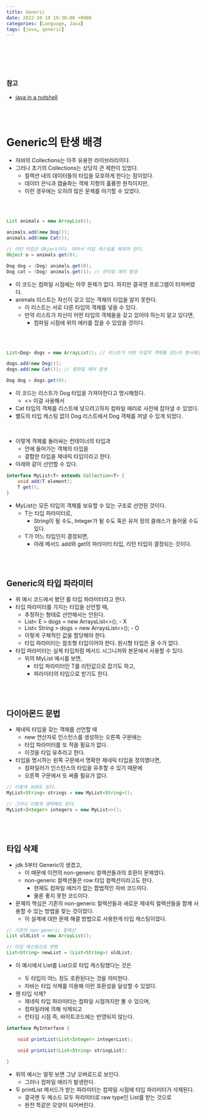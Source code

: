 ```yaml
---
title: Generic
date: 2022-10-10 19:30:00 +0900
categories: [Language, Java]
tags: [java, generic]
---
```



<br/>
<br/>
<br/>
<br/>

### 참고

- [java in a nutshell](https://www.oreilly.com/library/view/java-in-a/9781492037248/)

<br/>
<br/>


# Generic의 탄생 배경

- 자바의 Collections는 아주 유용한 라이브러리이다.
- 그러나 초기의 Collections는 상당히 큰 제한이 있었다.
  - 컬렉션 내의 데이터들의 타입을 모호하게 한다는 점이었다.
  - 데이터 은닉과 캡슐화는 객체 지향의 훌륭한 원칙이지만,
  - 이런 경우에는 오히려 많은 문제를 야기할 수 있었다.

<br/>
<br/>

```java
List animals = new ArrayList();

animals.add(new Dog());
animals.add(new Cat());

// 리턴 타입은 Object이다. 따라서 타입 캐스팅을 해줘야 한다.
Object o = animals.get(0);

Dog dog = (Dog) animals.get(0);
Dog cat = (Dog) animals.get(1); // 런타임 에러 발생
```

- 이 코드는 컴파일 시점에는 아무 문제가 없다. 하지만 결국엔 프로그램이 터져버렸다.
- animals 리스트는 자신이 갖고 있는 객체의 타입을 알지 못한다.
  - 이 리스트는 서로 다른 타입의 객체를 넣을 수 있다.
  - 만약 리스트가 자신이 어떤 타입의 객체들을 갖고 있어야 하는지 알고 있다면,
    - 컴파일 시점에 위의 에러를 잡을 수 있었을 것이다.

<br/>
<br/>

```java
List<Dog> dogs = new ArrayList(); // 리스트가 어떤 타입의 객체를 갖는지 명시해준다.

dogs.add(new Dog());
dogs.add(new Cat()); // 컴파일 에러 발생

Dog dog = dogs.get(0);
```

- 이 코드는 리스트가 Dog 타입을 가져야한다고 명시해줬다.
  - <> 이걸 사용해서
- Cat 타입의 객체를 리스트에 넣으려고하자 컴파일 에러로 사전에 잡아낼 수 있었다.
- 별도의 타입 캐스팅 없이 Dog 리스트에서 Dog 객체를 꺼낼 수 있게 되었다.

<br/>

- 이렇게 객체를 둘러싸는 컨테이너의 타입과
  - 안에 들어가는 객체의 타입을
  - 결합한 타입을 제네릭 타입이라고 한다.
- 아래와 같이 선언할 수 있다.

```java
interface MyList<T> extends Collection<T> {
    void add(T element);
    T get();
}
```

- MyList는 모든 타입의 객체를 보유할 수 있는 구조로 선언된 것이다.
  - T는 타입 파라미터로,
    - String이 될 수도, Integer가 될 수도 혹은 유저 정의 클래스가 들어올 수도 있다.
  - T가 어느 타입인지 결정되면,
    - 아래 메서드 add와 get의 파라미터 타입, 리턴 타입이 결정되는 것이다.

<br/>
<br/>

## Generic의 타입 파라미터

- 위 예시 코드에서 봤던 <T>를 타입 파라미터라고 한다.
- 타입 파라미터를 가지는 타입을 선언할 때,
  - 추정하는 형태로 선언해서는 안된다.
  - List< E > dogs = new ArraysList<>(); - X
  - List< String > dogs = new ArraysList<>(); - O
  - 이렇게 구체적인 값을 할당해야 한다.
  - 타입 파라미터는 참조형 타입이어야 한다. 원시형 타입은 올 수가 없다.
- 타입 파라미터는 실제 타입처럼 메서드 시그니처와 본문에서 사용할 수 있다.
  - 위의 MyList 예시를 보면,
    - 타입 파라미터인 T를 리턴값으로 잡기도 하고,
    - 파라미터의 타입으로 받기도 한다.

<br/>
<br/>

## 다이아몬드 문법

- 제네릭 타입을 갖는 객체를 선언할 때
  - new 연산자로 인스턴스를 생성하는 오른쪽 구문에는
  - 타입 파라미터를 또 적을 필요가 없다.
  - 이것을 타입 유추라고 한다.
- 타입을 명시하는 왼쪽 구문에서 명확한 제네릭 타입을 정의했다면,
  - 컴파일러가 인스턴스의 타입을 유추할 수 있기 때문에
  - 오른쪽 구문에서 또 써줄 필요가 없다.

```java
// 이렇게 써줘도 된다.
MyList<String> strings = new MyList<String>();

// 그러나 이렇게 생략해도 된다.
MyList<Integer> integers = new MyList<>();
```

<br/>
<br/>

## 타입 삭제

- jdk 5부터 Generic이 생겼고,
  - 이 때문에 이전의 non-generic 컬렉션들과의 호환이 문제였다.
  - non-generic 컬렉션들은 row 타입 컬렉션이라고도 한다.
    - 현재도 컴파일 에러가 없는 합법적인 자바 코드이다.
    - 물론 좋지 못한 코드이다.
- 문제의 핵심은 기존의 non-generic 컬렉션들과 새로운 제네릭 컬렉션들을 함께 사용할 수 있는 방법을 찾는 것이었다.
  - 이 설계에 대한 문제 해결 방법으로 사용한게 타입 캐스팅이었다.

```java
// 기존의 non-generic 컬렉션
List oldList = new ArrayList();

// 타입 캐스팅으로 변환
List<String> newList = (List<String>) oldList;
```

- 이 예시에서 List를 List<String>으로 타입 캐스팅했다는 것은
  - 두 타입이 어느 정도 호환된다는 것을 의미한다.
  - 자바는 타입 삭제를 이용해 이런 호환성을 달성할 수 있었다.
- 웬 타입 삭제?
  - 제네릭 타입 파라미터는 컴파일 시점까지만 볼 수 있으며,
  - 컴파일러에 의해 삭제되고
  - 런타임 시점 즉, 바이트코드에는 반영되지 않는다.

```java
interface MyInterface {

    void printList(List<Integer> integerList);

    void printList(List<String> stringList);

}
```

- 위의 예시는 얼핏 보면 그냥 오버로드로 보인다.
  - 그러나 컴파일 에러가 발생한다.
- 두 printList 메서드가 받는 파라미터는 컴파일 시점에 타입 파라미터가 삭제된다.
  - 결국엔 두 메소드 모두 파라미터로 raw type인 List를 받는 것으로
  - 완전 똑같은 모양이 되어버린다.

<br/>
<br/>
<br/>
<br/>
